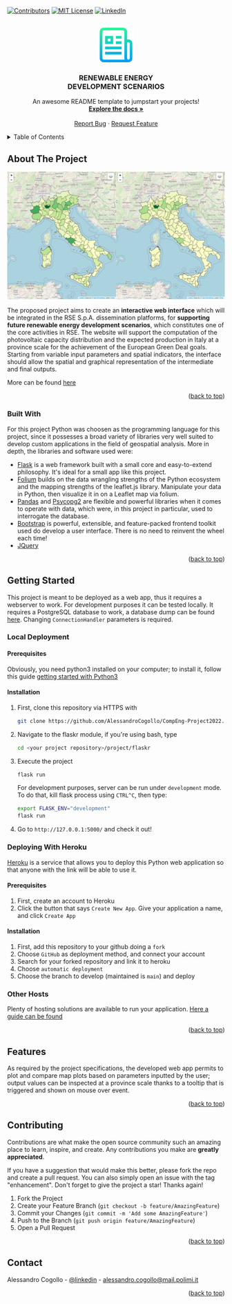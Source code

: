 <div id="top"></div>
<!--
*** Thanks for checking out the Best-README-Template. If you have a suggestion
*** that would make this better, please fork the repo and create a pull request
*** or simply open an issue with the tag "enhancement".
*** Don't forget to give the project a star!
*** Thanks again! Now go create something AMAZING! :D
-->



<!-- PROJECT SHIELDS -->
<!--
*** I'm using markdown "reference style" links for readability.
*** Reference links are enclosed in brackets [ ] instead of parentheses ( ).
*** See the bottom of this document for the declaration of the reference variables
*** for contributors-url, forks-url, etc. This is an optional, concise syntax you may use.
*** https://www.markdownguide.org/basic-syntax/#reference-style-links
-->
[![Contributors][contributors-shield]][contributors-url]
[![MIT License][license-shield]][license-url]
[![LinkedIn][linkedin-shield]][linkedin-url]



<!-- PROJECT LOGO -->
<br />
<div align="center">
  <a href="https://github.com/othneildrew/Best-README-Template">
    <img src="images/logo.png" alt="Logo" width="80" height="80">
  </a>

  <h3 align="center">RENEWABLE ENERGY</br>DEVELOPMENT SCENARIOS</h3>

  <p align="center">
    An awesome README template to jumpstart your projects!
    <br />
    <a href="https://github.com/AlessandroCogollo/CompEng-Project2022/blob/main/docs/deliverables/documentation.pdf"><strong>Explore the docs »</strong></a>
    <br />
    <br />
    <a href="https://github.com/AlessandroCogollo/CompEng-Project2022/issues">Report Bug</a>
    ·
    <a href="https://github.com/AlessandroCogollo/CompEng-Project2022/issues">Request Feature</a>
  </p>
</div>



<!-- TABLE OF CONTENTS -->
<details>
  <summary>Table of Contents</summary>
  <ol>
    <li>
      <a href="#about-the-project">About The Project</a>
      <ul>
        <li><a href="#built-with">Built With</a></li>
      </ul>
    </li>
    <li>
      <a href="#getting-started">Getting Started</a>
    </li>
    <li><a href="#usage">Features</a></li>
    <li><a href="#contributing">Contributing</a></li>
    <li><a href="#contact">Contact</a></li>
  </ol>
</details>



<!-- ABOUT THE PROJECT -->
## About The Project

[![Product Name Screen Shot][product-screenshot]]()

The proposed project aims to create an <b>interactive web interface</b> which will be integrated in the RSE S.p.A. dissemination platforms, for <b>supporting future renewable energy development scenarios</b>, which constitutes one of the core activities in RSE. The website will support the computation of the photovoltaic capacity distribution and the expected production in Italy at a province scale for the achievement of the European Green Deal goals. Starting from variable input parameters and spatial indicators, the interface should allow the spatial and graphical representation of the intermediate and final outputs.

More can be found [here](https://github.com/AlessandroCogollo/CompEng-Project2022/blob/main/docs/deliverables/Presentation.pptx)

<p align="right">(<a href="#top">back to top</a>)</p>



### Built With

For this project Python was choosen as the programming language for this project, since it possesses a broad variety of libraries very well suited to develop custom applications in the field of geospatial analysis. More in depth, the libraries and software used were:

* [Flask](https://flask.palletsprojects.com/en/2.1.x/) is a web framework built with a small core and easy-to-extend philosophy. It's ideal for a small app like this project.
* [Folium](https://python-visualization.github.io/folium/) builds on the data wrangling strengths of the Python ecosystem and the mapping strengths of the leaflet.js library. Manipulate your data in Python, then visualize it in on a Leaflet map via folium.
* [Pandas](https://pandas.pydata.org/) and [Psycopg2](https://www.psycopg.org/docs/) are flexible and powerful libraries when it comes to operate with data, which were, in this project in particular, used to interrogate the database. 
* [Bootstrap](https://getbootstrap.com) is powerful, extensible, and feature-packed frontend toolkit used do develop a user interface. There is no need to reinvent the wheel each time!
* [JQuery](https://jquery.com)

<p align="right">(<a href="#top">back to top</a>)</p>



<!-- GETTING STARTED -->
## Getting Started

This project is meant to be deployed as a web app, thus it requires a webserver to work. For development purposes it can be tested locally.
It requires a PostgreSQL database to work, a database dump can be found [here](https://github.com/AlessandroCogollo/CompEng-Project2022/tree/main/docs/database).
Changing `ConnectionHandler` parameters is required.

### Local Deployment
#### Prerequisites
Obviously, you need python3 installed on your computer; to install it, follow this guide 
[getting started with Python3](https://docs.python-guide.org/starting/install3/linux/)
#### Installation

1. First, clone this repository via HTTPS with
    ```sh
   git clone https://github.com/AlessandroCogollo/CompEng-Project2022.git
   ```
2. Navigate to the flaskr module, if you're using bash, type
   ```sh
   cd <your project repository>/project/flaskr
   ```
3. Execute the project
   ```sh
   flask run
   ```
    For development purposes, server can be run under `development` mode. To do that, kill flask process using `CTRL^C`, then type: 
    ```sh
    export FLASK_ENV="development"
    flask run
    ```
4. Go to `http://127.0.0.1:5000/` and check it out!


### Deploying With Heroku 
[Heroku](https://www.heroku.com/) is a service that allows you to deploy this Python web application so that anyone with the link will be able to use it.

#### Prerequisites

1. First, create an account to Heroku
2. Click the button that says `Create New App`. Give your application a name, and click `Create App`

#### Installation

1. First, add this repository to your github doing a `fork`
2. Choose `GitHub` as deployment method, and connect your account
3. Search for your forked repository and link it to heroku
4. Choose `automatic deployment`
5. Choose the branch to develop (maintained is `main`) and deploy

### Other Hosts
Plenty of hosting solutions are available to run your application. [Here a guide can be found](https://flask.palletsprojects.com/en/2.1.x/deploying/)

<p align="right">(<a href="#top">back to top</a>)</p>


<!-- USAGE EXAMPLES -->
## Features
As required by the project specifications, the developed web app permits to plot and compare map plots based on parameters inputted by the user; output values can be inspected at a province scale thanks to a tooltip that is triggered and shown on mouse over event.  

<p align="right">(<a href="#top">back to top</a>)</p>


<!-- CONTRIBUTING -->
## Contributing

Contributions are what make the open source community such an amazing place to learn, inspire, and create. Any contributions you make are **greatly appreciated**.

If you have a suggestion that would make this better, please fork the repo and create a pull request. You can also simply open an issue with the tag "enhancement".
Don't forget to give the project a star! Thanks again!

1. Fork the Project
2. Create your Feature Branch (`git checkout -b feature/AmazingFeature`)
3. Commit your Changes (`git commit -m 'Add some AmazingFeature'`)
4. Push to the Branch (`git push origin feature/AmazingFeature`)
5. Open a Pull Request

<p align="right">(<a href="#top">back to top</a>)</p>

<!-- CONTACT -->
## Contact

Alessandro Cogollo - [@linkedin](https://www.linkedin.com/in/alessandrocogollo/?originalSubdomain=it) - alessandro.cogollo@mail.polimi.it


<p align="right">(<a href="#top">back to top</a>)</p>

<!-- MARKDOWN LINKS & IMAGES -->
<!-- https://www.markdownguide.org/basic-syntax/#reference-style-links -->
[contributors-shield]: https://img.shields.io/github/contributors/othneildrew/Best-README-Template.svg?style=for-the-badge
[contributors-url]: https://github.com/AlessandroCogollo/CompEng-Project2022/graphs/contributors
[stars-shield]: https://img.shields.io/github/stars/othneildrew/Best-README-Template.svg?style=for-the-badge
[stars-url]: https://github.com/othneildrew/Best-README-Template/stargazers
[issues-shield]: https://img.shields.io/github/issues/othneildrew/Best-README-Template.svg?style=for-the-badge
[issues-url]: https://github.com/othneildrew/Best-README-Template/issues
[license-shield]: https://img.shields.io/github/license/othneildrew/Best-README-Template.svg?style=for-the-badge
[license-url]: https://github.com/othneildrew/Best-README-Template/blob/master/LICENSE.txt
[linkedin-shield]: https://img.shields.io/badge/-LinkedIn-black.svg?style=for-the-badge&logo=linkedin&colorB=555
[linkedin-url]: https://www.linkedin.com/in/alessandrocogollo/?originalSubdomain=it
[product-screenshot]: images/screenshot1.png
